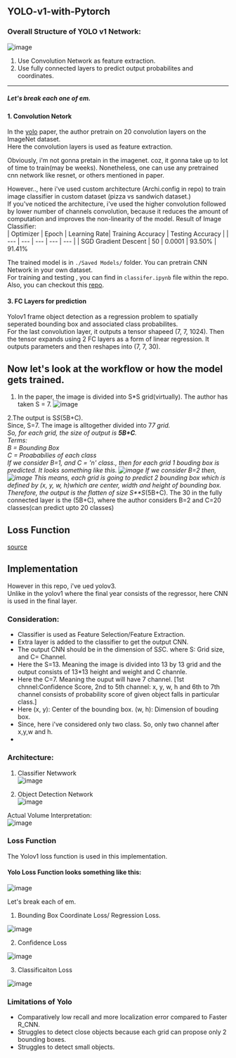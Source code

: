 ## YOLO-v1-with-Pytorch

### Overall Structure of YOLO v1 Network:  
![image](https://user-images.githubusercontent.com/40908371/182013335-922f1e30-b747-4851-960d-741a1ae64236.png)    
1. Use Convolution Network as feature extraction.  
2. Use fully connected layers to predict output probabilites and coordinates. 
  
  --------------------------------------------------------------------------------------------------
 ##### Let's break each one of em.  
 
#### 1. Convolution Netork
In the [yolo](https://arxiv.org/abs/1506.02640) paper, the author pretrain on 20 convolution layers on the ImageNet dataset.    
Here the convolution layers is used as feature extraction. 

Obviously, i'm not gonna pretain in the imagenet. coz, it gonna take up to lot of time to train(may be weeks).
Nonetheless, one can use any pretrained cnn network like resnet, or others mentioned in paper.

However.., here i've used custom architecture (Archi.config in repo) to train image classifier in custom dataset (pizza vs sandwich dataset.)  
If you've noticed the architecture, i've used the higher convolution followed by lower number of channels convolution, because it reduces the amount of computation and improves the non-linearity of the model. 
Result of Image Classifier:    
|  Optimizer | Epoch | Learning Rate| Training Accuracy | Testing Accuracy |
| --- | --- | --- | --- | --- |
|     SGD Gradient Descent       |  50  | 0.0001 | 93.50% | 91.41%  
  
The trained model is in ```./Saved Models/``` folder. You can pretrain CNN Network in your own dataset.  
For training and testing , you can find in  ```classifer.ipynb``` file within  the repo.  
Also, you can checkout this [repo](https://github.com/shulavkarki/Image-Classification-in-Custom-dataset).  
  
#### 3. FC Layers for prediction
Yolov1 frame object detection as a regression problem to spatially seperated bounding box and associated class probabilites.  
For the last convolution layer, it outputs a tensor shapeed (7, 7, 1024). Then the tensor expands using 2 FC layers as a form of linear regression. It outputs parameters and then reshapes into (7, 7, 30).  

## Now let's look at the workflow or how the model gets trained.

1. In the paper, the image is divided into S*S grid(virtually). The author has taken S = 7.
 ![image](https://user-images.githubusercontent.com/40908371/178311634-c970f0d6-1e09-486c-b2f8-4851961dae5e.png)
  
2.The output is S*S*(5B+C).  
Since, S=7. The image is alltogether divided into 7*7 grid.  
So, for each grid, the size of output is **5B+C**.  
Terms:  
B = Bounding Box  
C = Proababilies of each class  
If we consider B=1, and C = 'n' class., then for each grid 1 bouding box is predicted. It looks something like this.
![image](https://user-images.githubusercontent.com/40908371/178313510-cfe4ca18-4cdc-448b-ba64-c6053bb528f5.png)
If we consider B=2 then,
![image](https://user-images.githubusercontent.com/40908371/178315220-fb3e1b2a-e2cd-4b66-920e-f3528e3c5467.png)
This means, each grid is going to predict 2 bounding box which is defined by (x, y, w, h)which are center, width and height of bounding box.   
Therefore, the output is the flatten of size S**S*(5B+C).
The 30 in the fully connected layer is the (5B+C), where the author considers B=2 and C=20 classes(can predict upto 20 classes)

## Loss Function
[source](https://www.linkedin.com/feed/update/urn:li:activity:6929243398876909568/)
<!-- ![image](https://user-images.githubusercontent.com/40908371/178316932-40efa075-68d2-4027-b9df-f7848650bec5.png) -->

## Implementation 
However in this repo, i've ued yolov3.  
Unlike in the yolov1 where the final year consists of the regressor, here CNN is used in the final layer.  
### Consideration:  
- Classifier is used as Feature Selection/Feature Extraction.
- Extra layer is added to the classifier to get the output CNN.
- The output CNN should be in the dimension of S*S*C. where S: Grid size, and C= Channel.
- Here the S=13. Meaning the image is divided into 13 by 13 grid and the output consists of 13*13 height and weight and C channle.
- Here the C=7. Meaning the ouput will have 7 channel. [1st chnnel:Confidence Score, 2nd to 5th channel: x, y, w, h and 6th to 7th channel consists of probability score of given object falls in particular class.]  
- Here (x, y): Center of the bounding box. (w, h): Dimension of bouding box.  
- Since, here i've considered only two class. So, only two channel after x,y,w and h.  
- 

 

### Architecture:  
  
1. Classifier Netwwork    
![image](https://user-images.githubusercontent.com/40908371/181306245-654a3270-3e28-4441-8b9a-ce098ead4afe.png)
  
2. Object Detection Network  
![image](https://user-images.githubusercontent.com/40908371/181923530-5e035567-4e1e-4c3e-8478-3556240e7d57.png)

Actual Volume Interpretation:  
![image](https://user-images.githubusercontent.com/40908371/181935037-92292f52-13db-4055-a98e-7da5c779d5ec.png)

### Loss Function
The Yolov1 loss function is used in this implementation.  

#### Yolo Loss Function looks something like this:  
  
![image](https://user-images.githubusercontent.com/40908371/182013294-37031ca7-dea1-40f3-a864-6b7e6beb580c.png)  
  
Let's break each of em. 
  
1. Bounding Box Coordinate Loss/ Regression Loss.  
  
![image](https://user-images.githubusercontent.com/40908371/182013421-fdbb1f8e-fa17-4440-9368-e2027f92f6a3.png)  
  
     
     
2. Confidence Loss  
  
![image](https://user-images.githubusercontent.com/40908371/182013462-7b5049fa-ba5f-4947-9a82-3d205c4bcdac.png)  
  



3. Classificaiton Loss  
  
![image](https://user-images.githubusercontent.com/40908371/182013451-351d3013-b9ea-4359-bd36-ce492a10a0d4.png)   
  
### Limitations of Yolo  
  
- Comparatively low recall and more localization error compared to Faster R_CNN.  
- Struggles to detect close objects because each grid can propose only 2 bounding boxes.  
- Struggles to detect small objects.  
